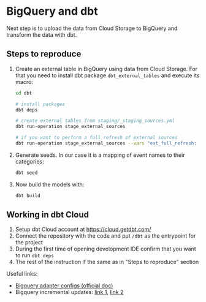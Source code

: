 # BigQuery and dbt

Next step is to upload the data from Cloud Storage to BigQuery and transform the data with dbt.

## Steps to reproduce

1. Create an external table in BigQuery using data from Cloud Storage. For that you need to install dbt package `dbt_external_tables` and execute its macro:
    
    ```bash
    cd dbt

    # install packages
    dbt deps 

    # create external tables from staging/_staging_sources.yml
    dbt run-operation stage_external_sources

    # if you want to perform a full refresh of external sources
    dbt run-operation stage_external_sources --vars "ext_full_refresh: true"
    ```

2. Generate seeds. In our case it is a mapping of event names to their categories:

    ```bash
    dbt seed
    ```

3. Now build the models with:

    ```bash
    dbt build
    ```

## Working in dbt Cloud

1. Setup dbt Cloud account at https://cloud.getdbt.com/
2. Connect the repository with the code and put `/dbt` as the entrypoint for the project
3. During the first time of opening development IDE confirm that you want to run `dbt deps`
4. The rest of the instruction if the same as in "Steps to reproduce" section


Useful links:
- [Bigquery adapter configs (official doc)](https://docs.getdbt.com/reference/resource-configs/bigquery-configs)
- Bigquery incremental updates: [link 1](https://discourse.getdbt.com/t/bigquery-dbt-incremental-changes/982), [link 2](https://discourse.getdbt.com/t/benchmarking-incremental-strategies-on-bigquery/981)
